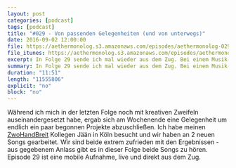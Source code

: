 ```yaml
---
layout: post
categories: [podcast]
tags: [podcast]
title: "#029 - Von passenden Gelegenheiten (und von unterwegs)"
date: 2016-09-02 12:00:00
file: https://aethermonolog.s3.amazonaws.com/episodes/aethermonolog-029.mp3
file_itunes: https://aethermonolog.s3.amazonaws.com/episodes/aethermonolog-029.m4a
excerpt: In Folge 29 sende ich mal wieder aus dem Zug. Bei einem Musik-Wochenende in Köln konnte ich 2 neue Lieder richtig voranbringen und teile mit euch wie sie klingen und wie es dazu kam eine passende Gelegenheit zu finden.
summary: In Folge 29 sende ich mal wieder aus dem Zug. Bei einem Musik-Wochenende in Köln konnte ich 2 neue Lieder richtig voranbringen und teile mit euch wie sie klingen und wie es dazu kam eine passende Gelegenheit zu finden. Mehr Details zur Sendung findest du auf <a href="http://aethermonolog.de">aethermonolog.de</a>.
duration: "11:51"
length: "11555806"
explicit: "no"
block: "no"
---
```


Während ich mich in der letzten Folge noch mit kreativen Zweifeln auseinandergesetzt habe, ergab sich am Wochenende eine Gelegenheit um endlich ein paar begonnen Projekte abzuschließen. Ich habe meinen [ZwoHandBreit](http://www.zwohandbreit.de) Kollegen Jään in Köln besucht und wir haben an 2 neuen Songs gearbeitet. Wir sind beide extrem zufrieden mit den Ergebnissen - aus gegebenem Anlass gibt es in dieser Folge beide Songs zu hören.
Episode 29 ist eine mobile Aufnahme, live und direkt aus dem Zug.

